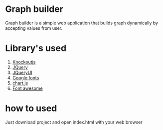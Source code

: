 # Graph builder
Graph builder is a simple web application that builds graph dynamically by accepting values from user.

# Library's used
1. [Knockoutjs](http://knockoutjs.com/)
2. [JQuery](https://jquery.com/)
3. [JQueryUI](https://jqueryui.com/)
4. [Google fonts](https://fonts.google.com/)
5. [chart.js](http://www.chartjs.org/)
6. [Font awesome](http://fontawesome.io/)

# how to used
Just download project and open index.html with your web browser
